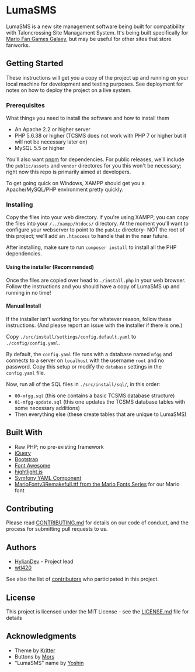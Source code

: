 # LumaSMS

LumaSMS is a new site management software being built for compatibility with
Taloncrossing Site Managament System. It's being built specifically for
[Mario Fan Games Galaxy](https://mfgg.net/), but may be useful for other sites
that store fanworks.

## Getting Started

These instructions will get you a copy of the project up and running on your
local machine for development and testing purposes. See deployment for notes
on how to deploy the project on a live system.

### Prerequisites

What things you need to install the software and how to install them

- An Apache 2.2 or higher server
- PHP 5.6.38 or higher
  (TCSMS does not work with PHP 7 or higher but it will not be necessary later on)
- MySQL 5.5 or higher

You'll also want [pnpm](https://pnpm.js.org/) for dependencies.
For public releases, we'll include the `public/assets` and `vendor` directores
for you this won't be necessary; right now this repo is primarily aimed at
developers.

To get going quick on Windows, XAMPP should get you a Apache/MySQL/PHP
environment pretty quickly.

### Installing

Copy the files into your web directory. If you're using XAMPP, you can copy the
files into your `/../xampp/htdocs/` directory. At the moment you'll want to
configure your webserver to point to the `public` directory- NOT the root
of this project; we'll add an `.htaccess` to handle that in the near future.

After installing, make sure to run `composer install` to install all the
PHP dependencies.

#### Using the installer (Recommended)

Once the files are copied over head to `./install.php` in your web
browser. Follow the instructions and you should have a copy of LumaSMS up and
running in no time!

#### Manual Install

If the installer isn't working for you for whatever reason, follow these
instructions. (And please report an issue with the installer if there is one.)

Copy `./src/install/settings/config.default.yaml` to `./config/config.yaml`.

By default, the `config.yaml` file runs with a database named `mfgg` and
connects to a server on `localhost` with the username `root` and no password.
Copy this setup or modify the `database` settings in the `config.yaml` file.

Now, run all of the SQL files in `./src/install/sql/`, in this order:

- `00-mfgg.sql` (this one contains a basic TCSMS database structure)
- `01-mfgg-update.sql` (this one updates the TCSMS database tables with some necessary additions)
- Then everything else (these create tables that are unique to LumaSMS)

## Built With

- Raw PHP; no pre-existing framework
- [jQuery](https://jquery.com/)
- [Bootstrap](https://getbootstrap.com/)
- [Font Awesome](https://fontawesome.com/)
- [hightlight.js](https://highlightjs.org/)
- [Symfony YAML Component](https://symfony.com/doc/3.3/components/yaml.html)
- [MarioFontv3Remakefull.ttf from the Mario Fonts Series](https://mfgg.net/index.php?act=resdb&param=02&c=6&id=30305) for our Mario font

## Contributing

Please read [CONTRIBUTING.md](CONTRIBUTING.md) for details on our code of
conduct, and the process for submitting pull requests to us.

## Authors

- [HylianDev](https://github.com/hyliandev) - Project lead
- [wtl420](https://github.com/wtl420)

See also the list of
[contributors](https://github.com/mario-fan-games-galaxy/LumaSMS/contributors) who participated
in this project.

## License

This project is licensed under the MIT License - see the
[LICENSE.md](LICENSE.md) file for details

## Acknowledgments

- Theme by [Kritter](https://forums.mfgg.net/member.php?action=profile&uid=8)
- Buttons by [Mors](https://forums.mfgg.net/member.php?action=profile&uid=24)
- "LumaSMS" name by [Yoshin](https://forums.mfgg.net/member.php?action=profile&uid=7)
